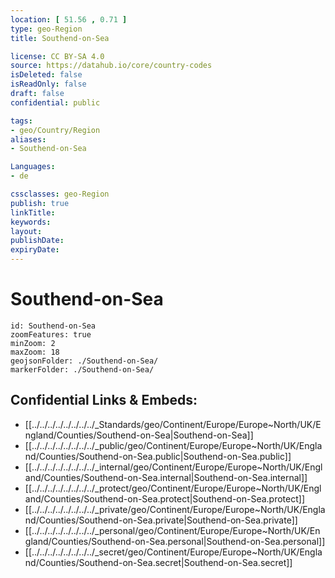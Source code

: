 ```yaml
---
location: [ 51.56 , 0.71 ] 
type: geo-Region
title: Southend-on-Sea

license: CC BY-SA 4.0
source: https://datahub.io/core/country-codes
isDeleted: false
isReadOnly: false
draft: false
confidential: public

tags:
- geo/Country/Region
aliases:
- Southend-on-Sea

Languages:
- de

cssclasses: geo-Region
publish: true
linkTitle: 
keywords: 
layout: 
publishDate: 
expiryDate: 
---
```


# Southend-on-Sea

```leaflet
id: Southend-on-Sea
zoomFeatures: true 
minZoom: 2 
maxZoom: 18
geojsonFolder: ./Southend-on-Sea/
markerFolder: ./Southend-on-Sea/
```


## Confidential Links & Embeds: 
- [[../../../../../../../../_Standards/geo/Continent/Europe/Europe~North/UK/England/Counties/Southend-on-Sea|Southend-on-Sea]] 
- [[../../../../../../../../_public/geo/Continent/Europe/Europe~North/UK/England/Counties/Southend-on-Sea.public|Southend-on-Sea.public]] 
- [[../../../../../../../../_internal/geo/Continent/Europe/Europe~North/UK/England/Counties/Southend-on-Sea.internal|Southend-on-Sea.internal]] 
- [[../../../../../../../../_protect/geo/Continent/Europe/Europe~North/UK/England/Counties/Southend-on-Sea.protect|Southend-on-Sea.protect]] 
- [[../../../../../../../../_private/geo/Continent/Europe/Europe~North/UK/England/Counties/Southend-on-Sea.private|Southend-on-Sea.private]] 
- [[../../../../../../../../_personal/geo/Continent/Europe/Europe~North/UK/England/Counties/Southend-on-Sea.personal|Southend-on-Sea.personal]] 
- [[../../../../../../../../_secret/geo/Continent/Europe/Europe~North/UK/England/Counties/Southend-on-Sea.secret|Southend-on-Sea.secret]] 


